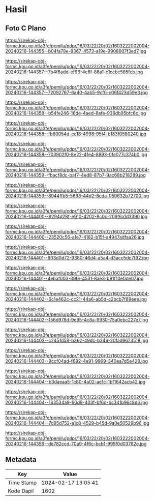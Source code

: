 # Hasil

## Foto C Plano

https://sirekap-obj-formc.kpu.go.id/a3fe/pemilu/pdpr/16/03/22/20/02/1603222002004-20240216-144355--b04fa78e-8367-4573-a19e-9908607f3ed7.jpg

https://sirekap-obj-formc.kpu.go.id/a3fe/pemilu/pdpr/16/03/22/20/02/1603222002004-20240216-144357--7b4f6add-ef96-4c6f-86a1-c1ccbc585feb.jpg

https://sirekap-obj-formc.kpu.go.id/a3fe/pemilu/pdpr/16/03/22/20/02/1603222002004-20240216-144357--72092767-6a40-4ab5-9cf0-c06f423d59e3.jpg

https://sirekap-obj-formc.kpu.go.id/a3fe/pemilu/pdpr/16/03/22/20/02/1603222002004-20240216-144358--b54fe246-16de-4aed-8afe-936db95bfc6c.jpg

https://sirekap-obj-formc.kpu.go.id/a3fe/pemilu/pdpr/16/03/22/20/02/1603222002004-20240216-144358--fb60054d-ee18-4998-95f4-b183f0580240.jpg

https://sirekap-obj-formc.kpu.go.id/a3fe/pemilu/pdpr/16/03/22/20/02/1603222002004-20240216-144358--703902f0-8e22-41e4-8893-0fe077c374b0.jpg

https://sirekap-obj-formc.kpu.go.id/a3fe/pemilu/pdpr/16/03/22/20/02/1603222002004-20240216-144359--fbacf8dc-baf7-4ed8-87b7-9ac68b218289.jpg

https://sirekap-obj-formc.kpu.go.id/a3fe/pemilu/pdpr/16/03/22/20/02/1603222002004-20240216-144359--8944ffb5-5668-44d2-8cda-050632b72700.jpg

https://sirekap-obj-formc.kpu.go.id/a3fe/pemilu/pdpr/16/03/22/20/02/1603222002004-20240216-144400--9294d28f-e910-4202-8c0c-209f6a1d3390.jpg

https://sirekap-obj-formc.kpu.go.id/a3fe/pemilu/pdpr/16/03/22/20/02/1603222002004-20240216-144400--23520c56-a1e7-4182-b15f-a4947adfaa26.jpg

https://sirekap-obj-formc.kpu.go.id/a3fe/pemilu/pdpr/16/03/22/20/02/1603222002004-20240216-144401--903d0d72-9380-46d4-a5a4-d3acc5dc7f92.jpg

https://sirekap-obj-formc.kpu.go.id/a3fe/pemilu/pdpr/16/03/22/20/02/1603222002004-20240216-144401--4ebaf003-39fe-4531-8ae3-b91f10e0de07.jpg

https://sirekap-obj-formc.kpu.go.id/a3fe/pemilu/pdpr/16/03/22/20/02/1603222002004-20240216-144402--6c1e462c-cc21-44a6-ab5d-c2bcb7f89eee.jpg

https://sirekap-obj-formc.kpu.go.id/a3fe/pemilu/pdpr/16/03/22/20/02/1603222002004-20240216-144402--156d978d-9e95-4c8a-9930-75a0ebc227e7.jpg

https://sirekap-obj-formc.kpu.go.id/a3fe/pemilu/pdpr/16/03/22/20/02/1603222002004-20240216-144403--c2451d58-b362-49dc-b346-20fad9673518.jpg

https://sirekap-obj-formc.kpu.go.id/a3fe/pemilu/pdpr/16/03/22/20/02/1603222002004-20240216-144403--9ccf04ad-f682-4e91-9969-340ea7d5e428.jpg

https://sirekap-obj-formc.kpu.go.id/a3fe/pemilu/pdpr/16/03/22/20/02/1603222002004-20240216-144404--b3daeaa5-1c80-4a02-ae1c-1bf1642acb42.jpg

https://sirekap-obj-formc.kpu.go.id/a3fe/pemilu/pdpr/16/03/22/20/02/1603222002004-20240216-144404--163534a9-60d9-403f-bf6d-bc341b96c8d6.jpg

https://sirekap-obj-formc.kpu.go.id/a3fe/pemilu/pdpr/16/03/22/20/02/1603222002004-20240216-144404--7d95d752-a1c8-4529-b45d-9a0e50529b96.jpg

https://sirekap-obj-formc.kpu.go.id/a3fe/pemilu/pdpr/16/03/22/20/02/1603222002004-20240216-144356--de782ccd-70a9-4f6c-bcb1-995f0d03762e.jpg


## Metadata

| Key        | Value               |
| ---------- | ------------------- |
| Time Stamp | 2024-02-17 13:05:41 |
| Kode Dapil | 1602                |



